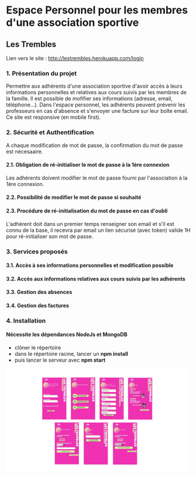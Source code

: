 # Espace Personnel pour les membres d'une association sportive 
## Les Trembles 
Lien vers le site :
http://lestrembles.herokuapp.com/login

### 1. Présentation du projet
Permettre aux adhérents d'une association sportive d'avoir accès à leurs informations personnelles et relatives aux cours suivis par les membres de la famille.
Il est possible de mofifier ses informations (adresse, email, téléphone...).
Dans l'espace personnel, les adhérents peuvent prévenir les professeurs en cas d'absence et s'envoyer une facture sur leur boîte email.
Ce site est responsive (en mobile first).

### 2. Sécurité et Authentification
A chaque modification de mot de passe, la confirmation du mot de passe est nécesaaire.

#### 2.1. Obligation de ré-initialiser le mot de passe à la 1ère connexion
Les adhérents doivent modifier le mot de passe fourni par l'association à la 1ère connexion.

#### 2.2. Possibilité de modifier le mot de passe si souhaité

#### 2.3. Procédure de ré-initialisation du mot de passe en cas d'oubli
L'adhérent doit dans un premier temps renseigner son email et s'il est connu de la base, il recevra par email un lien sécurisé (avec token) valide 1H
pour ré-initialiser son mot de passe.

### 3. Services proposés 
#### 3.1. Accès à ses informations personnelles et modification possible
#### 3.2. Accès aux informations relatives aux cours suivis par les adhérents
#### 3.3. Gestion des absences
#### 3.4. Gestion des factures

### 4. Installation 
#### Nécessite les dépendances NodeJs et MongoDB
- clôner le répertoire
- dans le répertoire racine, lancer un **npm install**
- puis lancer le serveur avec **npm start**


![alt text](/public/images/ecrans.jpg)



